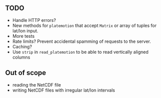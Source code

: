 ## TODO

- Handle HTTP errors?
- New methods for `platemotion` that accept `Matrix` or array of tuples for lat/lon input.
- More tests
- Rate limits? Prevent accidental spamming of requests to the server.
- Caching?
- Use `strip` in `read_platemotion` to be able to read vertically aligned columns

## Out of scope

- reading the NetCDF file
- writing NetCDF files with irregular lat/lon intervals
